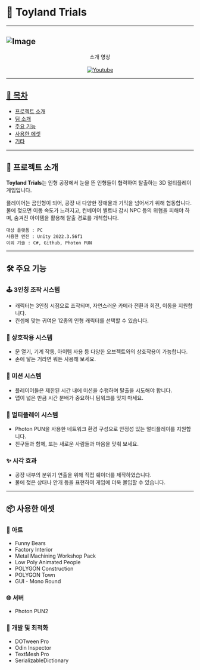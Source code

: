 # 🧸 Toyland Trials

---
![Image](https://github.com/user-attachments/assets/103869d7-a533-4996-8a28-d840709cd4c1)
---

<div align="center">
소개 영상
<br><br>
<a href = "https://youtu.be/zvwuJRTicEw"><img alt="Youtube" src ="https://img.shields.io/badge/Youtube-FF0000.svg?&style=for-the-badge&logo=Youtube&logoColor=white"/>
</div>

---

## 📑 목차
- [프로젝트 소개](#프로젝트-소개)
- [팀 소개](#팀-소개)
- [주요 기능](#주요-기능)
- [사용한 에셋](#사용한-에셋)
- [기타](#기타)

---

## 📌 프로젝트 소개

**Toyland Trials**는 인형 공장에서 눈을 뜬 인형들이 협력하여 탈출하는 3D 멀티플레이 게임입니다.

플레이어는 곰인형이 되어, 공장 내 다양한 장애물과 기믹을 넘어서기 위해 협동합니다. 물에 젖으면 이동 속도가 느려지고, 컨베이어 벨트나 감시 NPC 등의 위협을 피해야 하며, 숨겨진 아이템을 활용해 탈출 경로를 개척합니다.

    대상 플랫폼 : PC
    사용한 엔진 : Unity 2022.3.56f1
    이외 기술 : C#, Github, Photon PUN

---

## 🛠 주요 기능

### 🕹 3인칭 조작 시스템
- 캐릭터는 3인칭 시점으로 조작되며, 자연스러운 카메라 전환과 회전, 이동을 지원합니다.
- 컨셉에 맞는 귀여운 12종의 인형 캐릭터를 선택할 수 있습니다.

### 🔄 상호작용 시스템
- 문 열기, 기계 작동, 아이템 사용 등 다양한 오브젝트와의 상호작용이 가능합니다.
- 손에 닿는 거라면 뭐든 사용해 보세요.

### 🎯 미션 시스템
- 플레이어들은 제한된 시간 내에 미션을 수행하며 탈출을 시도해야 합니다.
- 맵이 넓은 만큼 시간 분배가 중요하니 팀워크를 잊지 마세요.

### 🤝 멀티플레이 시스템
- Photon PUN을 사용한 네트워크 환경 구성으로 안정성 있는 멀티플레이를 지원합니다.
- 친구들과 함께, 또는 새로운 사람들과 마음을 맞춰 보세요.

### ✨ 시각 효과
- 공장 내부의 분위기 연출을 위해 직접 쉐이더를 제작하였습니다.
- 물에 젖은 상태나 안개 등을 표현하여 게임에 더욱 몰입할 수 있습니다.

---

## 📦 사용한 에셋

### 🎨 아트

* Funny Bears
* Factory Interior
* Metal Machining Workshop Pack
* Low Poly Animated People
* POLYGON Construction
* POLYGON Town
* GUI - Mono Round

### 🌐 서버
* Photon PUN2

### 🧰 개발 및 최적화
* DOTween Pro
* Odin Inspector
* TextMesh Pro
* SerializableDictionary
